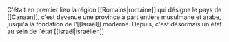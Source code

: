 C'était en premier lieu la région [[Romains|romaine]] qui désigne le pays de [[Canaan]], c'est devenue une province à part entière musulmane et arabe, jusqu'à la fondation de l'[[Israël]] moderne. Depuis, c'est désormais un état au sein de l'état [[Israël|israélien]]